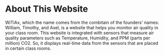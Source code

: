 # About This Website

WiTiAx, which the name comes from the combitain of the founders' names: William, Timothy, and Axel, is a website that helps you monitor air quality in your class room. This website is integrated with sensors that measure air quality parameters such as Temperature, Humidity, and PPM (parts per million) CO2. So, it displays real-time data from the sensors that are placed in certain class rooms.

